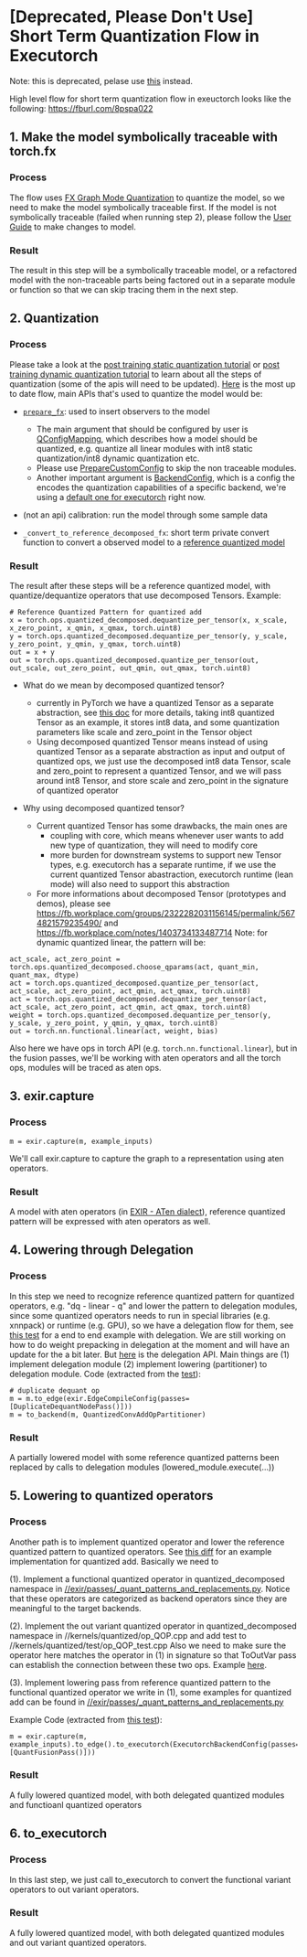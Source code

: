 # [Deprecated, Please Don't Use] Short Term Quantization Flow in Executorch

Note: this is deprecated, pelase use [this](./quantization_flow.md) instead.

High level flow for short term quantization flow in exeuctorch looks like the following: https://fburl.com/8pspa022

## 1. Make the model symbolically traceable with torch.fx
### Process
The flow uses [FX Graph Mode Quantization](https://pytorch.org/docs/stable/quantization.html#prototype-fx-graph-mode-quantization) to quantize the model, so we need to make the model symbolically traceable first. If the model is not symbolically traceable (failed when running step 2), please follow the [User Guide](https://pytorch.org/tutorials/prototype/fx_graph_mode_quant_guide.html) to make changes to model.
### Result
The result in this step will be a symbolically traceable model, or a refactored model with the non-traceable parts being factored out in a separate module or function so that we can skip tracing them in the next step.
## 2. Quantization
### Process
Please take a look at the [post training static quantization tutorial](https://pytorch.org/tutorials/prototype/fx_graph_mode_ptq_static.html) or [post training dynamic quantization tutorial](https://pytorch.org/tutorials/prototype/fx_graph_mode_ptq_dynamic.html) to learn about all the steps of quantization (some of the apis will need to be updated).
[Here](https://www.internalfb.com/code/fbsource/[ea0e2ae0a4a88529f17342e656e820a528ed5bcd]/fbcode/executorch/exir/tests/test_quant_fusion_pass.py?lines=26) is the most up to date flow, main APIs that's used to quantize the model would be:
* [`prepare_fx`](https://pytorch.org/docs/master/generated/torch.quantization.quantize_fx.prepare_fx.html#torch.quantization.quantize_fx.prepare_fx): used to insert observers to the model

  * The main argument that should be configured by user is [QConfigMapping](https://pytorch.org/docs/master/generated/torch.ao.quantization.qconfig_mapping.QConfigMapping.html#torch.ao.quantization.qconfig_mapping.QConfigMapping), which describes how a model should be quantized, e.g. quantize all linear modules with int8 static quantization/int8 dynamic quantization etc.
  * Please use [PrepareCustomConfig](https://pytorch.org/docs/master/generated/torch.ao.quantization.fx.custom_config.PrepareCustomConfig.html#torch.ao.quantization.fx.custom_config.PrepareCustomConfig) to skip the non traceable modules.
  * Another important argument is [BackendConfig](https://pytorch.org/docs/master/generated/torch.ao.quantization.backend_config.BackendConfig.html#torch.ao.quantization.backend_config.BackendConfig), which is a config the encodes the quantization capabilities of a specific backend, we're using a [default one for executorch](https://github.com/pytorch/pytorch/blob/master/torch/ao/quantization/backend_config/executorch.py) right now.
* (not an api) calibration: run the model through some sample data
* `_convert_to_reference_decomposed_fx`: short term private convert function to convert a observed model to a [reference quantized model](https://github.com/pytorch/rfcs/blob/master/RFC-0019-Extending-PyTorch-Quantization-to-Custom-Backends.md#reference-quantized-model)
### Result
The result after these steps will be a reference quantized model, with quantize/dequantize operators that use decomposed Tensors. Example:

```
# Reference Quantized Pattern for quantized add
x = torch.ops.quantized_decomposed.dequantize_per_tensor(x, x_scale, x_zero_point, x_qmin, x_qmax, torch.uint8)
y = torch.ops.quantized_decomposed.dequantize_per_tensor(y, y_scale, y_zero_point, y_qmin, y_qmax, torch.uint8)
out = x + y
out = torch.ops.quantized_decomposed.quantize_per_tensor(out, out_scale, out_zero_point, out_qmin, out_qmax, torch.uint8)
```


* What do we mean by decomposed quantized tensor?
  * currently in PyTorch we have a quantized Tensor as a separate abstraction, see [this doc](https://github.com/pytorch/pytorch/wiki/Introducing-Quantized-Tensor) for more details, taking int8 quantized Tensor as an example, it stores int8 data, and some quantization parameters like scale and zero_point in the Tensor object
  * Using decomposed quantized Tensor means instead of using quantized Tensor as a separate abstraction as input and output of quantized ops, we just use the decomposed int8 data Tensor, scale and zero_point to represent a quantized Tensor, and we will pass around int8 Tensor, and store scale and zero_point in the signature of quantized operator

* Why using decomposed quantized tensor?
  * Current quantized Tensor has some drawbacks, the main ones are
    * coupling with core, which means whenever user wants to add new type of quantization, they will need to modify core
    * more burden for downstream systems to support new Tensor types, e.g. executorch has a separate runtime, if we use the current quantized Tensor abastraction, executorch runtime (lean mode) will also need to support this abstraction
  * For more informations about decomposed Tensor (prototypes and demos), please see https://fb.workplace.com/groups/2322282031156145/permalink/5674821579235490/ and https://fb.workplace.com/notes/1403734133487714
Note: for dynamic quantized linear, the pattern will be:
```
act_scale, act_zero_point = torch.ops.quantized_decomposed.choose_qparams(act, quant_min, quant_max, dtype)
act = torch.ops.quantized_decomposed.quantize_per_tensor(act, act_scale, act_zero_point, act_qmin, act_qmax, torch.uint8)
act = torch.ops.quantized_decomposed.dequantize_per_tensor(act, act_scale, act_zero_point, act_qmin, act_qmax, torch.uint8)
weight = torch.ops.quantized_decomposed.dequantize_per_tensor(y, y_scale, y_zero_point, y_qmin, y_qmax, torch.uint8)
out = torch.nn.functional.linear(act, weight, bias)
```
Also here we have ops in torch API (e.g. `torch.nn.functional.linear`), but in the fusion passes, we'll be working with aten operators and all the torch ops, modules will be traced as aten ops.

## 3. exir.capture
### Process
`m = exir.capture(m, example_inputs)`

We'll call exir.capture to capture the graph to a representation using aten operators.
### Result
A model with aten operators (in [EXIR - ATen dialect](https://www.figma.com/file/l1f1UXfjofLT6D1HqDwp93/Executorch-Compilation-Flow?node-id=0%3A1&t=1c2UKQXUZsNeENDR-0)), reference quantized pattern will be expressed with aten operators as well.

## 4. Lowering through Delegation
### Process
In this step we need to recognize reference quantized pattern for quantized operators, e.g. "dq - linear - q" and lower the pattern to delegation modules, since some quantized operators needs to run in special libraries (e.g. xnnpack) or runtime (e.g. GPU), so we have a delegation flow for them, see [this test](https://www.internalfb.com/code/fbsource/[ea0e2ae0a4a88529f17342e656e820a528ed5bcd]/fbcode/executorch/exir/tests/test_quant_lowering_custom_backend_pass.py?lines=404) for a end to end example with delegation. We are still working on how to do weight prepacking in delegation at the moment and will have an update for the a bit later. But [here](https://fb.workplace.com/notes/1307520240058002) is the delegation API.
Main things are (1) implement delegation module (2) implement lowering (partitioner) to delegation module.
Code (extracted from the [test](https://www.internalfb.com/code/fbsource/[ea0e2ae0a4a88529f17342e656e820a528ed5bcd]/fbcode/executorch/exir/tests/test_quant_lowering_custom_backend_pass.py?lines=404)):
```
# duplicate dequant op
m = m.to_edge(exir.EdgeCompileConfig(passes=[DuplicateDequantNodePass()]))
m = to_backend(m, QuantizedConvAddOpPartitioner)
```
### Result
A partially lowered model with some reference quantized patterns been replaced by calls to delegation modules (lowered_module.execute(...))

## 5. Lowering to quantized operators
### Process
Another path is to implement quantized operator and lower the reference quantized pattern to quantized operators.
See [this diff](https://www.internalfb.com/diff/D39974289) for an example implementation for quantized add. Basically we need to

(1). Implement a functional quantized operator in quantized_decomposed namespace in [//exir/passes/_quant_patterns_and_replacements.py](https://github.com/pytorch/executorch/blob/main/exir/passes/_quant_patterns_and_replacements.py). Notice that these operators are categorized as backend operators since they are meaningful to the target backends.

(2). Implement the out variant quantized operator in quantized_decomposed namespace in //kernels/quantized/op_QOP.cpp and add test to //kernels/quantized/test/op_QOP_test.cpp
Also we need to make sure the operator here matches the operator in (1) in signature so that ToOutVar pass can establish the connection between these two ops. Example [here](https://github.com/pytorch/executorch/blob/main/kernels/quantized/cpu/op_add.cpp).

(3). Implement lowering pass from reference quantized pattern to the functional quantized operator we write in (1), some examples for quantized add can be found in [//exir/passes/_quant_patterns_and_replacements.py](https://github.com/pytorch/executorch/blob/main/exir/passes/_quant_patterns_and_replacements.py)

Example Code (extracted from [this test](https://github.com/pytorch/executorch/blob/main/exir/tests/test_quant_fusion_pass.py)):
```
m = exir.capture(m, example_inputs).to_edge().to_executorch(ExecutorchBackendConfig(passes=[QuantFusionPass()]))
```
### Result
A fully lowered quantized model, with both delegated quantized modules and functioanl quantized operators

## 6. to_executorch
### Process
In this last step, we just call to_executorch to convert the functional variant operators to out variant operators.
### Result
A fully lowered quantized model, with both delegated quantized modules and out variant quantized operators.

